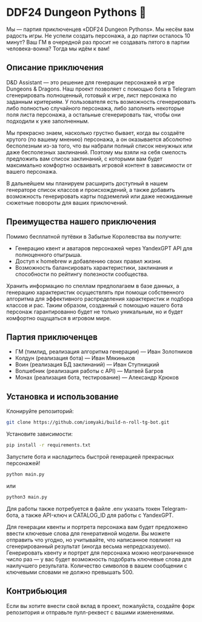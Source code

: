 # DDF24 Dungeon Pythons 🎲

Мы — партия приключенцев «DDF24 Dungeon Pythons». Мы несём вам радость игры. Не успели создать персонажа, а до партии осталось 10 минут? Ваш ГМ в очередной раз просит не создавать пятого в партии человека-воина? Тогда мы идём к вам!

## Описание приключения

D&D Assistant — это решение для генерации персонажей в игре Dungeons & Dragons. Наш проект позволяет с помощью бота в Telegram сгенерировать полноценный, готовый к игре, лист персонажа по заданным критериям. У пользователя есть возможность сгенерировать либо полностью случайного персонажа, либо заполнить некоторые поля листа персонажа, а остальные сгенерировать так, чтобы они подходили к уже заполненным.

Мы прекрасно знаем, насколько грустно бывает, когда вы создаёте крутого (по вашему мнению) персонажа, а он оказывается абсолютно бесполезным из-за того, что вы набрали полный список ненужных или даже бесполезных заклинаний. Поэтому мы взяли на себя смелость предложить вам список заклинаний, с которыми вам будет максимально комфортно осваивать игровой контент в зависимости от вашего персонажа.

В дальнейшем мы планируем расширить доступный в нашем генераторе список классов и происхождений, а также добавить возможность генерировать карты подземелий или даже неожиданные сюжетные повороты для ваших приключений.

## Преимущества нашего приключения

Помимо бесплатной путёвки в Забытые Королевства вы получите:
- Генерацию квент и аватаров персонажей через YandexGPT API для полноценного отыгрыша.
- Доступ к homebrew и добавлению своих правил жизни.
- Возможность балансировать характеристики, заклинания и способности по рейтингу полезности сообщества.

Хранить информацию по спеллам предполагаем в базе данных, а генерацию характеристик осуществлять при помощи собственного алгоритма для эффективного распределения характеристик и подбора классов и рас. Таким образом, созданный с помощью нашего бота персонаж гарантированно будет не только уникальным, но и будет комфортно ощущаться в игровом мире.

## Партия приключенцев

- ГМ (тимлид, реализация алгоритма генерации) — Иван Золотников
- Колдун (реализация бота) — Иван Мякиньков
- Воин (реализация БД заклинаний) — Иван Ступницкий
- Волшебник (реализация работы с API) — Матвей Багров
- Монах (реализация бота, тестирование) — Александр Крюков

## Установка и использование

Клонируйте репозиторий:
```bash
git clone https://github.com/iomyaki/build-n-roll-tg-bot.git
```

Установите зависимости:
```bash
pip install -r requirements.txt
```

Запустите бота и насладитесь быстрой генерацией прекрасных персонажей!
```bash
python main.py
```
или
```bash
python3 main.py
```

Для работы также потребуется в файле .env указать токен Telegram-бота, а также API-ключ и CATALOG_ID для работы с YandexGPT.

Для генерации квенты и портрета персонажа вам будет предложено ввести ключевые слова для генеративной модели. Вы можете отправить что угодно, но учитывайте, что написанное повлияет на сгенерированный результат (иногда весьма непредсказуемо). Генерировать квенту и портрет для персонажа можно неограниченное число раз — у вас будет возможность подобрать ключевые слова для наилучшего результата. Количество символов в вашем сообщении с ключевыми словами не должно превышать 500.

## Контрибьюция

Если вы хотите внести свой вклад в проект, пожалуйста, создайте форк репозитория и отправьте пулл-реквест с вашими изменениями.
